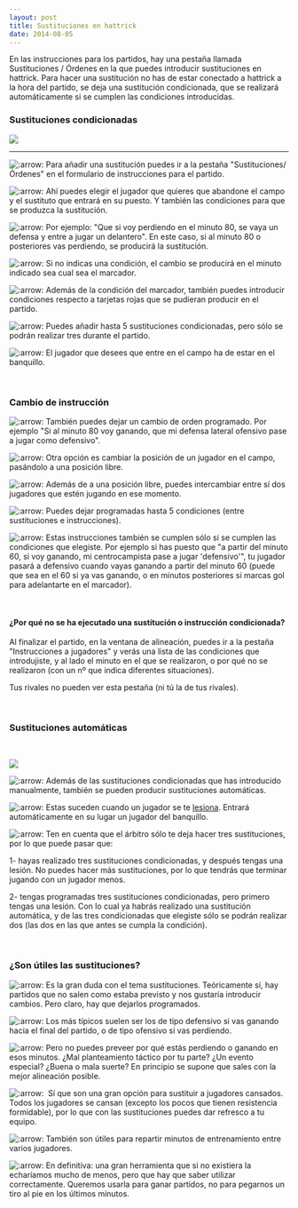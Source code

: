 ```yaml
---
layout: post
title: Sustituciones en hattrick
date: 2014-08-05
---
```


En las instrucciones para los partidos, hay una pestaña llamada Sustituciones / Órdenes en la que puedes introducir sustituciones en hattrick. Para hacer una sustitución no has de estar conectado a hattrick a la hora del partido, se deja una sustitución condicionada, que se realizará automáticamente si se cumplen las condiciones introducidas.

### Sustituciones condicionadas

![](http://i.imgur.com/lnirGVX.jpg)

* * *

![:arrow:](https://images-blogger-opensocial.googleusercontent.com/gadgets/proxy?url=http%3A%2F%2Ffedocerin.creatuforo.com%2Fimages%2Fsmilies%2Ficon_arrow.gif&container=blogger&gadget=a&rewriteMime=image%2F* "Arrow") Para añadir una sustitución puedes ir a la pestaña "Sustituciones/Órdenes" en el formulario de instrucciones para el partido.

![:arrow:](https://images-blogger-opensocial.googleusercontent.com/gadgets/proxy?url=http%3A%2F%2Ffedocerin.creatuforo.com%2Fimages%2Fsmilies%2Ficon_arrow.gif&container=blogger&gadget=a&rewriteMime=image%2F* "Arrow") Ahí puedes elegir el jugador que quieres que abandone el campo y el sustituto que entrará en su puesto. Y también las condiciones para que se produzca la sustitución.

![:arrow:](https://images-blogger-opensocial.googleusercontent.com/gadgets/proxy?url=http%3A%2F%2Ffedocerin.creatuforo.com%2Fimages%2Fsmilies%2Ficon_arrow.gif&container=blogger&gadget=a&rewriteMime=image%2F* "Arrow") Por ejemplo: "Que si voy perdiendo en el minuto 80, se vaya un defensa y entre a jugar un delantero". En este caso, si al minuto 80 o posteriores vas perdiendo, se producirá la sustitución.

![:arrow:](https://images-blogger-opensocial.googleusercontent.com/gadgets/proxy?url=http%3A%2F%2Ffedocerin.creatuforo.com%2Fimages%2Fsmilies%2Ficon_arrow.gif&container=blogger&gadget=a&rewriteMime=image%2F* "Arrow") Si no indicas una condición, el cambio se producirá en el minuto indicado sea cual sea el marcador.

![:arrow:](https://images-blogger-opensocial.googleusercontent.com/gadgets/proxy?url=http%3A%2F%2Ffedocerin.creatuforo.com%2Fimages%2Fsmilies%2Ficon_arrow.gif&container=blogger&gadget=a&rewriteMime=image%2F* "Arrow") Además de la condición del marcador, también puedes introducir condiciones respecto a tarjetas rojas que se pudieran producir en el partido.

![:arrow:](https://images-blogger-opensocial.googleusercontent.com/gadgets/proxy?url=http%3A%2F%2Ffedocerin.creatuforo.com%2Fimages%2Fsmilies%2Ficon_arrow.gif&container=blogger&gadget=a&rewriteMime=image%2F* "Arrow") Puedes añadir hasta 5 sustituciones condicionadas, pero sólo se podrán realizar tres durante el partido.

![:arrow:](https://images-blogger-opensocial.googleusercontent.com/gadgets/proxy?url=http%3A%2F%2Ffedocerin.creatuforo.com%2Fimages%2Fsmilies%2Ficon_arrow.gif&container=blogger&gadget=a&rewriteMime=image%2F* "Arrow") El jugador que desees que entre en el campo ha de estar en el banquillo.

   

### Cambio de instrucción

![:arrow:](https://images-blogger-opensocial.googleusercontent.com/gadgets/proxy?url=http%3A%2F%2Ffedocerin.creatuforo.com%2Fimages%2Fsmilies%2Ficon_arrow.gif&container=blogger&gadget=a&rewriteMime=image%2F* "Arrow") También puedes dejar un cambio de orden programado. Por ejemplo "Si al minuto 80 voy ganando, que mi defensa lateral ofensivo pase a jugar como defensivo".

![:arrow:](https://images-blogger-opensocial.googleusercontent.com/gadgets/proxy?url=http%3A%2F%2Ffedocerin.creatuforo.com%2Fimages%2Fsmilies%2Ficon_arrow.gif&container=blogger&gadget=a&rewriteMime=image%2F* "Arrow") Otra opción es cambiar la posición de un jugador en el campo, pasándolo a una posición libre.

![:arrow:](https://images-blogger-opensocial.googleusercontent.com/gadgets/proxy?url=http%3A%2F%2Ffedocerin.creatuforo.com%2Fimages%2Fsmilies%2Ficon_arrow.gif&container=blogger&gadget=a&rewriteMime=image%2F* "Arrow") Además de a una posición libre, puedes intercambiar entre sí dos jugadores que estén jugando en ese momento.

![:arrow:](https://images-blogger-opensocial.googleusercontent.com/gadgets/proxy?url=http%3A%2F%2Ffedocerin.creatuforo.com%2Fimages%2Fsmilies%2Ficon_arrow.gif&container=blogger&gadget=a&rewriteMime=image%2F* "Arrow") Puedes dejar programadas hasta 5 condiciones (entre sustituciones e instrucciones).

![:arrow:](https://images-blogger-opensocial.googleusercontent.com/gadgets/proxy?url=http%3A%2F%2Ffedocerin.creatuforo.com%2Fimages%2Fsmilies%2Ficon_arrow.gif&container=blogger&gadget=a&rewriteMime=image%2F* "Arrow") Estas instrucciones también se cumplen sólo si se cumplen las condiciones que elegiste. Por ejemplo si has puesto que "a partir del minuto 60, si voy ganando, mi centrocampista pase a jugar 'defensivo'", tu jugador pasará a defensivo cuando vayas ganando a partir del minuto 60 (puede que sea en el 60 si ya vas ganando, o en minutos posteriores si marcas gol para adelantarte en el marcador).

 

#### ¿Por qué no se ha ejecutado una sustitución o instrucción condicionada?

Al finalizar el partido, en la ventana de alineación, puedes ir a la pestaña "Instrucciones a jugadores" y verás una lista de las condiciones que introdujiste, y al lado el minuto en el que se realizaron, o por qué no se realizaron (con un nº que indica diferentes situaciones).

Tus rivales no pueden ver esta pestaña (ni tú la de tus rivales).

   

### Sustituciones automáticas

 

![](http://i.imgur.com/f4axh3l.png)

![:arrow:](https://images-blogger-opensocial.googleusercontent.com/gadgets/proxy?url=http%3A%2F%2Ffedocerin.creatuforo.com%2Fimages%2Fsmilies%2Ficon_arrow.gif&container=blogger&gadget=a&rewriteMime=image%2F* "Arrow") Además de las sustituciones condicionadas que has introducido manualmente, también se pueden producir sustituciones automáticas.

![:arrow:](https://images-blogger-opensocial.googleusercontent.com/gadgets/proxy?url=http%3A%2F%2Ffedocerin.creatuforo.com%2Fimages%2Fsmilies%2Ficon_arrow.gif&container=blogger&gadget=a&rewriteMime=image%2F* "Arrow") Estas suceden cuando un jugador se te [lesiona](http://www.guiaocerin.com/es/lesiones-y-tarjetas-en-hattrick). Entrará automáticamente en su lugar un jugador del banquillo.

![:arrow:](https://images-blogger-opensocial.googleusercontent.com/gadgets/proxy?url=http%3A%2F%2Ffedocerin.creatuforo.com%2Fimages%2Fsmilies%2Ficon_arrow.gif&container=blogger&gadget=a&rewriteMime=image%2F* "Arrow") Ten en cuenta que el árbitro sólo te deja hacer tres sustituciones, por lo que puede pasar que:

1- hayas realizado tres sustituciones condicionadas, y después tengas una lesión. No puedes hacer más sustituciones, por lo que tendrás que terminar jugando con un jugador menos.

2- tengas programadas tres sustituciones condicionadas, pero primero tengas una lesión. Con lo cual ya habrás realizado una sustitución automática, y de las tres condicionadas que elegiste sólo se podrán realizar dos (las dos en las que antes se cumpla la condición).

   

### ¿Son útiles las sustituciones?

![:arrow:](https://images-blogger-opensocial.googleusercontent.com/gadgets/proxy?url=http%3A%2F%2Ffedocerin.creatuforo.com%2Fimages%2Fsmilies%2Ficon_arrow.gif&container=blogger&gadget=a&rewriteMime=image%2F* "Arrow") Es la gran duda con el tema sustituciones. Teóricamente sí, hay partidos que no salen como estaba previsto y nos gustaría introducir cambios. Pero claro, hay que dejarlos programados.

![:arrow:](https://images-blogger-opensocial.googleusercontent.com/gadgets/proxy?url=http%3A%2F%2Ffedocerin.creatuforo.com%2Fimages%2Fsmilies%2Ficon_arrow.gif&container=blogger&gadget=a&rewriteMime=image%2F* "Arrow") Los más típicos suelen ser los de tipo defensivo si vas ganando hacia el final del partido, o de tipo ofensivo si vas perdiendo.

![:arrow:](https://images-blogger-opensocial.googleusercontent.com/gadgets/proxy?url=http%3A%2F%2Ffedocerin.creatuforo.com%2Fimages%2Fsmilies%2Ficon_arrow.gif&container=blogger&gadget=a&rewriteMime=image%2F* "Arrow") Pero no puedes preveer por qué estás perdiendo o ganando en esos minutos. ¿Mal planteamiento táctico por tu parte? ¿Un evento especial? ¿Buena o mala suerte? En principio se supone que sales con la mejor alineación posible.

![:arrow:](https://images-blogger-opensocial.googleusercontent.com/gadgets/proxy?url=http%3A%2F%2Ffedocerin.creatuforo.com%2Fimages%2Fsmilies%2Ficon_arrow.gif&container=blogger&gadget=a&rewriteMime=image%2F* "Arrow")  Sí que son una gran opción para sustituir a jugadores cansados. Todos los jugadores se cansan (excepto los pocos que tienen resistencia formidable), por lo que con las sustituciones puedes dar refresco a tu equipo.

![:arrow:](https://images-blogger-opensocial.googleusercontent.com/gadgets/proxy?url=http%3A%2F%2Ffedocerin.creatuforo.com%2Fimages%2Fsmilies%2Ficon_arrow.gif&container=blogger&gadget=a&rewriteMime=image%2F* "Arrow") También son útiles para repartir minutos de entrenamiento entre varios jugadores.

![:arrow:](https://images-blogger-opensocial.googleusercontent.com/gadgets/proxy?url=http%3A%2F%2Ffedocerin.creatuforo.com%2Fimages%2Fsmilies%2Ficon_arrow.gif&container=blogger&gadget=a&rewriteMime=image%2F* "Arrow") En definitiva: una gran herramienta que si no existiera la echaríamos mucho de menos, pero que hay que saber utilizar correctamente. Queremos usarla para ganar partidos, no para pegarnos un tiro al pie en los últimos minutos.
